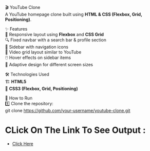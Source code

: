 🎬 YouTube Clone  
  A YouTube homepage clone built using **HTML & CSS (Flexbox, Grid, Positioning)**.  

✨ Features  
  📌 Responsive layout using **Flexbox** and **CSS Grid**  
  🔍 Fixed navbar with a search bar & profile section  
  📂 Sidebar with navigation icons  
  🎥 Video grid layout similar to YouTube  
  🖱️ Hover effects on sidebar items  
  📱 Adaptive design for different screen sizes  

🛠️ Technologies Used  
  🏗 **HTML5**  
  🎨 **CSS3 (Flexbox, Grid, Positioning)**  

🚀 How to Run  
  1️⃣ Clone the repository:  
     git clone https://github.com/your-username/youtube-clone.git

# CLick On The Link To See Output :
* [Click Here](https://rohan-naroni.github.io/Youtube-Front-End/index.html)


